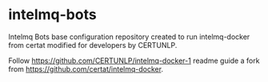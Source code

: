 # intelmq-bots
Intelmq Bots base configuration repository created to run intelmq-docker from certat modified for developers by CERTUNLP.

Follow https://github.com/CERTUNLP/intelmq-docker-1 readme guide a fork from https://github.com/certat/intelmq-docker.
